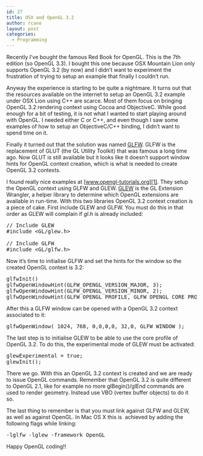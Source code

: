 ```yaml
---
id: 27
title: OSX and OpenGL 3.2
author: rcano
layout: post
categories:
  - Programming
---
```

<div style="clear: both; text-align: center;">
</div>

Recently I&#8217;ve bought the famous Red Book for OpenGL. This is the 7th edition (so OpenGL 3.3). I bought this one because OSX Mountain Lion only supports OpenGL 3.2 (by now) and I didn&#8217;t want to experiment the frustration of trying to setup an example that finally I couldn&#8217;t run.

Anyway the experience is starting to be quite a nightmare. It turns out that the resources available on the internet to setup an OpenGL 3.2 example under OSX Lion using C++ are scarce. Most of them focus on bringing OpenGL 3.2 rendering context using Cocoa and ObjectiveC. While good enough for a bit of testing, it is not what I wanted to start playing around with OpenGL. I needed either C or C++, and even though I saw some examples of how to setup an ObjectiveC/C++ binding, I didn&#8217;t want to spend time on it.

Finally it turned out that the solution was named <a href="http://www.glfw.org/" target="_blank">GLFW</a>. GLFW is the replacement of GLUT (the GL Utility Toolkit) that was famous a long time ago. Now GLUT is still available but it looks like it doesn&#8217;t support window hints for OpenGL context creation, which is what is needed to create OpenGL 3.2 contexts.

I found really nice examples at [www.opengl-tutorials.org][1]. They setup the OpenGL context using GLFW and GLEW. <a href="http://glew.sourceforge.net/" target="_blank">GLEW</a> is the GL Extension Wrangler, a helper library to determine which OpenGL extensions are available in run-time. With this two libraries OpenGL 3.2 context creation is a piece of cake. First include GLEW and GLFW. You must do this in that order as GLEW will complain if *gl.h* is already included:

<pre>// Include GLEW
#include &lt;GL/glew.h&gt;

// Include GLFW
#include &lt;GL/glfw.h&gt;</pre>

Now it&#8217;s time to initialise GLFW and set the hints for the window so the created OpenGL context is 3.2:

<pre>glfwInit()
glfwOpenWindowHint(GLFW_OPENGL_VERSION_MAJOR, 3);
glfwOpenWindowHint(GLFW_OPENGL_VERSION_MINOR, 2);
glfwOpenWindowHint(GLFW_OPENGL_PROFILE, GLFW_OPENGL_CORE_PROFILE);</pre>

After this a GLFW window can be opened with a OpenGL 3.2 context associated to it:

<pre>glfwOpenWindow( 1024, 768, 0,0,0,0, 32,0, GLFW_WINDOW );</pre>

The last step is to initialise GLEW to be able to use the core profile of OpenGL 3.2. To do this, the experimental mode of GLEW must be activated:

<pre>glewExperimental = true;
glewInit();</pre>

There we go. With this an OpenGL 3.2 context is created and we are ready to issue OpenGL commands. Remember that OpenGL 3.2 is quite different to OpenGL 2.1, like for example no more glBegin()/glEnd commands are used to render geometry. Instead use VBO (vertex buffer objects) to do it so.

The last thing to remember is that you must link against GLFW and GLEW, as well as against OpenGL. In Mac OS X this is  achieved by adding the following flags while linking:

<pre>-lglfw -lglew -framework OpenGL</pre>

Happy OpenGL coding!!

 [1]: http://www.opengl-tutorials.org/
